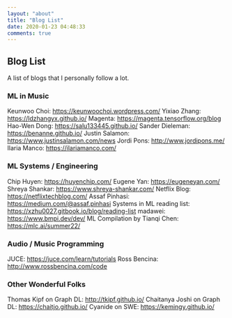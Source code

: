```yaml
---
layout: "about"
title: "Blog List"
date: 2020-01-23 04:48:33
comments: true
---
```

## Blog List

A list of blogs that I personally follow a lot.

### ML in Music
Keunwoo Choi: https://keunwoochoi.wordpress.com/
Yixiao Zhang: https://ldzhangyx.github.io/
Magenta: https://magenta.tensorflow.org/blog
Hao-Wen Dong: https://salu133445.github.io/
Sander Dieleman: https://benanne.github.io/
Justin Salamon: https://www.justinsalamon.com/news
Jordi Pons: http://www.jordipons.me/
Ilaria Manco: https://ilariamanco.com/

### ML Systems / Engineering
Chip Huyen: https://huyenchip.com/
Eugene Yan: https://eugeneyan.com/
Shreya Shankar: https://www.shreya-shankar.com/
Netflix Blog: https://netflixtechblog.com/
Assaf Pinhasi: https://medium.com/@assaf.pinhasi
Systems in ML reading list: https://xzhu0027.gitbook.io/blog/reading-list
madawei: https://www.bmpi.dev/dev/
ML Compilation by Tianqi Chen: https://mlc.ai/summer22/

### Audio / Music Programming
JUCE: https://juce.com/learn/tutorials
Ross Bencina: http://www.rossbencina.com/code

### Other Wonderful Folks
Thomas Kipf on Graph DL: http://tkipf.github.io/
Chaitanya Joshi on Graph DL: https://chaitjo.github.io/
Cyanide on SWE: https://kemingy.github.io/
